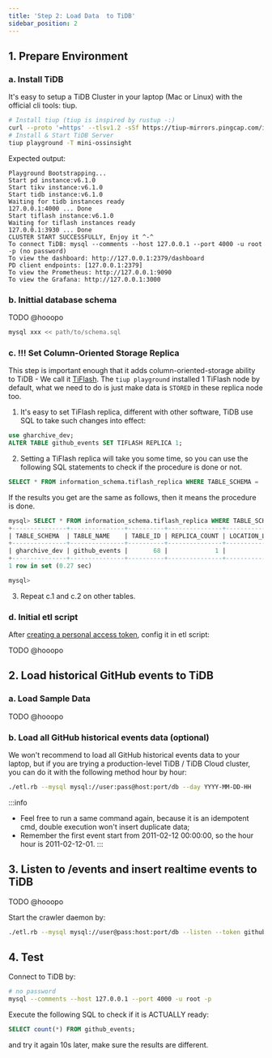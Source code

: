 ```yaml
---
title: 'Step 2: Load Data  to TiDB'
sidebar_position: 2
---
```


## 1. Prepare Environment

### a. Install TiDB
It's easy to setup a TiDB Cluster in your laptop (Mac or Linux) with the official cli tools: tiup.

```bash
# Install tiup (tiup is inspired by rustup -:)
curl --proto '=https' --tlsv1.2 -sSf https://tiup-mirrors.pingcap.com/install.sh | sh
# Install & Start TiDB Server
tiup playground -T mini-ossinsight
```

Expected output:
```
Playground Bootstrapping...
Start pd instance:v6.1.0
Start tikv instance:v6.1.0
Start tidb instance:v6.1.0
Waiting for tidb instances ready
127.0.0.1:4000 ... Done
Start tiflash instance:v6.1.0
Waiting for tiflash instances ready
127.0.0.1:3930 ... Done
CLUSTER START SUCCESSFULLY, Enjoy it ^-^
To connect TiDB: mysql --comments --host 127.0.0.1 --port 4000 -u root -p (no password)
To view the dashboard: http://127.0.0.1:2379/dashboard
PD client endpoints: [127.0.0.1:2379]
To view the Prometheus: http://127.0.0.1:9090
To view the Grafana: http://127.0.0.1:3000
```

### b. Inittial database schema

TODO @hooopo

```bash
mysql xxx << path/to/schema.sql
```

### c. !!! Set Column-Oriented Storage Replica

This step is important enough that it adds column-oriented-storage ability to TiDB - We call it [TiFlash](https://docs.pingcap.com/tidb/dev/tiflash-overview). The `tiup playground` installed 1 TiFlash node by default, what we need to do is just make data is `STORED` in these replica node too.

1. It's easy to set TiFlash replica, different with other software, TiDB use SQL to take such changes into effect:

```sql
use gharchive_dev;
ALTER TABLE github_events SET TIFLASH REPLICA 1;
```

2. Setting a TiFlash replica will take you some time, so you can use the following SQL statements to check if the procedure is done or not.

```sql
SELECT * FROM information_schema.tiflash_replica WHERE TABLE_SCHEMA = 'gharchive_dev' and TABLE_NAME = 'github_events';
```

If the results you get are the same as follows, then it means the procedure is done.

```sql
mysql> SELECT * FROM information_schema.tiflash_replica WHERE TABLE_SCHEMA = 'gharchive_dev' and TABLE_NAME = 'github_events';
+---------------+---------------+----------+---------------+-----------------+-----------+----------+
| TABLE_SCHEMA  | TABLE_NAME    | TABLE_ID | REPLICA_COUNT | LOCATION_LABELS | AVAILABLE | PROGRESS |
+---------------+---------------+----------+---------------+-----------------+-----------+----------+
| gharchive_dev | github_events |       68 |             1 |                 |         1 |        1 |
+---------------+---------------+----------+---------------+-----------------+-----------+----------+
1 row in set (0.27 sec)

mysql>
```

3. Repeat c.1 and c.2 on other tables.

### d. Initial etl script

After [creating a personal access token](/workshop/mini-ossinsight/step-by-step/find-data-source#creating-a-personal-access-token), config it in etl script:

TODO @hooopo


## 2. Load historical GitHub events to TiDB

### a. Load Sample Data

TODO @hooopo

### b. Load all GitHub historical events data (optional)

We won't recommend to load all GitHub historical events data to your laptop, but if you are trying a production-level TiDB / TiDB Cloud cluster, you can do it with the following method hour by hour:

```bash
./etl.rb --mysql mysql://user:pass@host:port/db --day YYYY-MM-DD-HH
```

:::info
* Feel free to run a same command again, because it is an idempotent cmd, double execution won't insert duplicate data;
* Remember the first event start from 2011-02-12 00:00:00, so the hour hour is 2011-02-12-01.
:::

## 3. Listen to /events and insert realtime events to TiDB

TODO @hooopo

Start the crawler daemon by:

```bash
./etl.rb --mysql mysql://user@pass:host:port/db --listen --token github-personal-token1,token2,token3
```

## 4. Test

Connect to TiDB by:
```bash
# no password
mysql --comments --host 127.0.0.1 --port 4000 -u root -p
```

Execute the following SQL to check if it is ACTUALLY ready:

```sql
SELECT count(*) FROM github_events;
```
and try it again 10s later, make sure the results are different.
